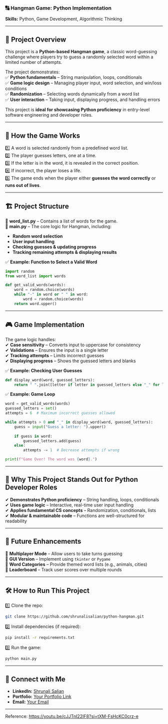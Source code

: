 ### 🔠 **Hangman Game: Python Implementation**  

**Skills:** Python, Game Development, Algorithmic Thinking  

---

## 🚀 **Project Overview**  
This project is a **Python-based Hangman game**, a classic word-guessing challenge where players try to guess a randomly selected word within a limited number of attempts.  

The project demonstrates:  
✅ **Python fundamentals** – String manipulation, loops, conditionals  
✅ **Game logic design** – Managing player input, word selection, and win/loss conditions  
✅ **Randomization** – Selecting words dynamically from a word list  
✅ **User interaction** – Taking input, displaying progress, and handling errors  

This project is **ideal for showcasing Python proficiency** in entry-level software engineering and developer roles.  

---

## 🎯 **How the Game Works**  
1️⃣ A word is selected randomly from a predefined word list.  
2️⃣ The player guesses letters, one at a time.  
3️⃣ If the letter is in the word, it is revealed in the correct position.  
4️⃣ If incorrect, the player loses a life.  
5️⃣ The game ends when the player either **guesses the word correctly** or **runs out of lives**.  

---

## 🏗 **Project Structure**  
📂 **word_list.py** – Contains a list of words for the game.  
📂 **main.py** – The core logic for Hangman, including:  
- **Random word selection**  
- **User input handling**  
- **Checking guesses & updating progress**  
- **Tracking remaining attempts & displaying results**  

✅ **Example: Function to Select a Valid Word**  
```python
import random
from word_list import words

def get_valid_words(words):
    word = random.choice(words)  
    while "-" in word or " " in word:
        word = random.choice(words)
    return word.upper()
```

---

## 🎮 **Game Implementation**  
The game logic handles:  
✔ **Case sensitivity** – Converts input to uppercase for consistency  
✔ **Validations** – Ensures the input is a single letter  
✔ **Tracking attempts** – Limits incorrect guesses  
✔ **Displaying progress** – Shows the guessed letters and blanks  

✅ **Example: Checking User Guesses**  
```python
def display_word(word, guessed_letters):
    return " ".join([letter if letter in guessed_letters else "_" for letter in word])
```

✅ **Example: Game Loop**  
```python
word = get_valid_words(words)
guessed_letters = set()
attempts = 6  # Maximum incorrect guesses allowed

while attempts > 0 and "_" in display_word(word, guessed_letters):
    guess = input("Guess a letter: ").upper()
    
    if guess in word:
        guessed_letters.add(guess)
    else:
        attempts -= 1  # Decrease attempts if wrong

print(f"Game Over! The word was {word}.")
```

---

## 🎯 **Why This Project Stands Out for Python Developer Roles**  
✔ **Demonstrates Python proficiency** – String handling, loops, conditionals  
✔ **Uses game logic** – Interactive, real-time user input handling  
✔ **Applies fundamental CS concepts** – Randomization, conditionals, lists  
✔ **Modular & maintainable code** – Functions are well-structured for readability  

---

## 🔮 **Future Enhancements**  
🔹 **Multiplayer Mode** – Allow users to take turns guessing  
🔹 **GUI Version** – Implement using `tkinter` or `Pygame`  
🔹 **Word Categories** – Provide themed word lists (e.g., animals, cities)  
🔹 **Leaderboard** – Track user scores over multiple rounds  

---

## 🛠 **How to Run This Project**  
1️⃣ Clone the repo:  
   ```bash
   git clone https://github.com/shrunalisalian/python-hangman.git
   ```
2️⃣ Install dependencies (if required):  
   ```bash
   pip install -r requirements.txt
   ```
3️⃣ Run the game:  
   ```bash
   python main.py
   ```

---

## 📌 **Connect with Me**  
- **LinkedIn:** [Shrunali Salian](https://www.linkedin.com/in/shrunali-salian/)  
- **Portfolio:** [Your Portfolio Link](#)  
- **Email:** [Your Email](#)  

---
Reference: https://youtu.be/cJJTnI22IF8?si=tXM-FsHcKC0crz-e
